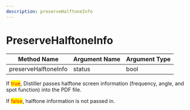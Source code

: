 ```yaml
---
description: preserveHalftoneInfo
---
```


# PreserveHalftoneInfo

| Method Name          | Argument Name | Argument Type |
| -------------------- | ------------- | ------------- |
| preserveHalftoneInfo | status        | bool          |

If <mark style="color:red;">true</mark>, Distiller passes halftone screen information (frequency, angle, and spot function) into the PDF file.

If <mark style="color:red;">false</mark>, halftone information is not passed in.



